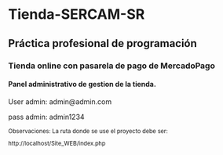# Tienda-SERCAM-SR
<h2>Práctica profesional de programación </h2> 
<h3>Tienda online con pasarela de pago de MercadoPago</h3>
<h4>Panel administrativo de gestion de la tienda.</h4>
<p>User admin: admin@admin.com</p>
<p>pass admin: admin1234</p>
<small>

Observaciones:
La ruta donde se use el proyecto debe ser:

http://localhost/Site_WEB/index.php 

</small>
